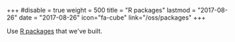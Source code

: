 +++
#disable = true
weight = 500
title = "R packages"
lastmod = "2017-08-26"
date = "2017-08-26"
icon="fa-cube"
link="/oss/packages"
+++

Use [R packages](/oss/packages) that we've built.